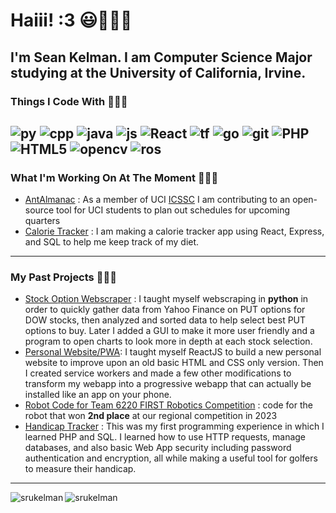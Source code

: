 # Haiii! :3 :smiley::wave::wave::wave:

I'm Sean Kelman. I am Computer Science Major studying at the University of California, Irvine. 
---
### Things I Code With :cherry_blossom::cherry_blossom::cherry_blossom:  
<img alt="py" src = "https://img.shields.io/badge/-Python-3A76A6?style=flat&logo=python&logoColor=white" /> <img alt="cpp" src = "https://img.shields.io/badge/-C/C++-00599C?style=flat&logo=cplusplus&logoColor=white" /> <img alt="java" src = "https://img.shields.io/badge/-Java-FF9725?style=flat&logo=oracle&logoColor=white" /> <img alt="js" src = "https://img.shields.io/badge/-JavaScript-313131?style=flat&logo=javascript" />  <img alt="React" src="https://img.shields.io/badge/-React-45b8d8?style=flat&logo=react&logoColor=white"/> <img alt="tf" src = "https://img.shields.io/badge/-TensorFlow-FF6F00?style=flat&logo=tensorflow&logoColor=white" /> <img alt="go" src = "https://img.shields.io/badge/-GO-00ADD8?style=flat&logo=go&logoColor=white" /> <img alt="git" src="https://img.shields.io/badge/-Git-F05032?style=flat&logo=git&logoColor=white"/> <img alt="PHP" src="https://img.shields.io/badge/-PHP-8f6ab0?style=flat&logo=php&logoColor=white"/> <img alt="HTML5" src = "https://img.shields.io/badge/-HTML5-d43939?style=flat&logo=HTML5&logoColor=white" />   <img alt="opencv" src = "https://img.shields.io/badge/-OpenCV-54a62e?style=flat&logo=opencv&logoColor=white" /> <img alt="ros" src = "https://img.shields.io/badge/-ROS-212E4A?style=flat&logo=ros&logoColor=white" />
---
### What I'm Working On At The Moment :hatching_chick::hatching_chick::hatching_chick:  
+ [AntAlmanac](https://github.com/icssc/AntAlmanac) : As a member of UCI [ICSSC](https://github.com/icssc) I am contributing to an open-source tool for UCI students to plan out schedules for upcoming quarters
+ [Calorie Tracker](https://github.com/srukelman/calorie-tracker) : I am making a calorie tracker app using React, Express, and SQL to help me keep track of my diet.

---
### My Past Projects :hatched_chick::hatched_chick::hatched_chick:
+ [Stock Option Webscraper](https://github.com/srukelman/stockOptionWebScraping) : I taught myself webscraping in **python** in order to quickly gather data from Yahoo Finance on PUT options for DOW stocks, then analyzed and sorted data to help select best PUT options to buy. Later I added a GUI to make it more user friendly and a program to open charts to look more in depth at each stock selection.
+ [Personal Website/PWA](https://github.com/srukelman/pwa): I taught myself ReactJS to build a new personal website to improve upon an old basic HTML and CSS only version. Then I created service workers and made a few other modifications to transform my webapp into a progressive webapp that can actually be installed like an app on your phone.
+ [Robot Code for Team 6220 FIRST Robotics Competition](https://github.com/Team-6220/2023) : code for the robot that won **2nd place** at our regional competition in 2023
+ [Handicap Tracker](https://github.com/srukelman/HandicapTracker) : This was my first programming experience in which I learned PHP and SQL. I learned how to use HTTP requests, manage databases, and also basic Web App security including password authentication and encryption, all while making a useful tool for golfers to measure their handicap.
---
<img align="left" src="https://github-readme-stats.vercel.app/api/top-langs/?username=srukelman&layout=donut&theme=panda" alt="srukelman" />
<img align="center" src="https://github-readme-stats.vercel.app/api?username=srukelman&show_icons=true&locale=en&rank_icon=github&theme=panda" alt="srukelman" />

<!--
**srukelman/srukelman** is a ✨ _special_ ✨ repository because its `README.md` (this file) appears on your GitHub profile.
